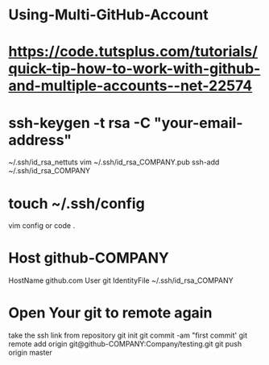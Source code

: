 # Using-Multi-GitHub-Account

# https://code.tutsplus.com/tutorials/quick-tip-how-to-work-with-github-and-multiple-accounts--net-22574

# ssh-keygen -t rsa -C "your-email-address"
   ~/.ssh/id_rsa_nettuts
   vim ~/.ssh/id_rsa_COMPANY.pub
   ssh-add ~/.ssh/id_rsa_COMPANY
   
# touch ~/.ssh/config
   vim config   or  code .
# Host github-COMPANY
  HostName github.com
  User git
  IdentityFile ~/.ssh/id_rsa_COMPANY
# Open Your git to remote again
   take the ssh link from repository 
   git init 
   git commit -am "first commit' 
   git remote add origin git@github-COMPANY:Company/testing.git
   git push origin master
 

